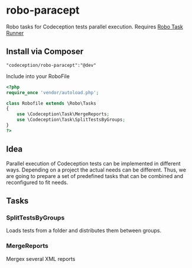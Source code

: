 robo-paracept
=============

Robo tasks for Codeception tests parallel execution. Requires [Robo Task Runner](https://github.com/Codegyre/Robo)

## Install via Composer

```
"codeception/robo-paracept":"@dev"
```

Include into your RoboFile

```php
<?php
require_once 'vendor/autoload.php';

class Robofile extends \Robo\Tasks
{
    use \Codeception\Task\MergeReports;
    use \Codeception\Task\SplitTestsByGroups;
}
?>
```

## Idea

Parallel execution of Codeception tests can be implemented in different ways.
Depending on a project the actual needs can be different.
Thus, we are going to prepare a set of predefined tasks that can be combined and reconfigured to fit needs.

## Tasks

### SplitTestsByGroups

Loads tests from a folder and distributes them between groups.

### MergeReports

Mergex several XML reports
